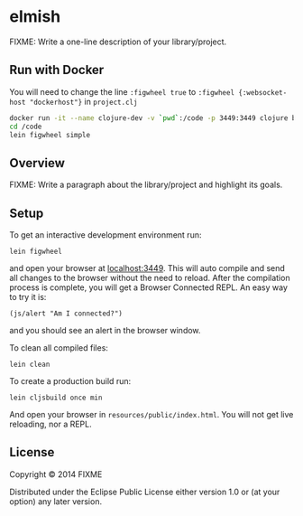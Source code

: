 # elmish

FIXME: Write a one-line description of your library/project.

## Run with Docker
You will need to change the line `:figwheel true` to
`:figwheel {:websocket-host "dockerhost"}` in `project.clj`
```sh
docker run -it --name clojure-dev -v `pwd`:/code -p 3449:3449 clojure bash
cd /code
lein figwheel simple
```

## Overview

FIXME: Write a paragraph about the library/project and highlight its goals.

## Setup

To get an interactive development environment run:

    lein figwheel

and open your browser at [localhost:3449](http://localhost:3449/).
This will auto compile and send all changes to the browser without the
need to reload. After the compilation process is complete, you will
get a Browser Connected REPL. An easy way to try it is:

    (js/alert "Am I connected?")

and you should see an alert in the browser window.

To clean all compiled files:

    lein clean

To create a production build run:

    lein cljsbuild once min

And open your browser in `resources/public/index.html`. You will not
get live reloading, nor a REPL.

## License

Copyright © 2014 FIXME

Distributed under the Eclipse Public License either version 1.0 or (at your option) any later version.
